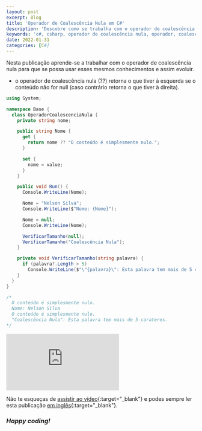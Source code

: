 ```yaml
---
layout: post
excerpt: Blog
title: 'Operador de Coalescência Nula em C#'
description: 'Descobre como se trabalha com o operador de coalescência nula na linguagem de programação C#. Obtém respostas às tuas dúvidas com a teoria e os exemplos apresentados.'
keywords: 'c#, csharp, operador de coalescência nula, operador, coalescência nula, coalescência, nula, publicação'
date: 2022-01-31
categories: [C#]
---
```


Nesta publicação aprende-se a trabalhar com o operador de coalescência nula para que se possa usar esses mesmos conhecimentos e assim evoluir.

- o operador de coalescência nula (??) retorna o que tiver à esquerda se o conteúdo não for null (caso contrário retorna o que tiver à direita).

```csharp
using System;

namespace Base {
  class OperadorCoalescenciaNula {
    private string nome;

    public string Nome {
      get {
        return nome ?? "O conteúdo é simplesmente nulo.";
      }

      set {
        nome = value;
      }
    }

    public void Run() {
      Console.WriteLine(Nome);

      Nome = "Nelson Silva";
      Console.WriteLine($"Nome: {Nome}");

      Nome = null;
      Console.WriteLine(Nome);

      VerificarTamanho(null);
      VerificarTamanho("Coalescência Nula");
    }

    private void VerificarTamanho(string palavra) {
      if (palavra?.Length > 5)
        Console.WriteLine($"\"{palavra}\": Esta palavra tem mais de 5 carateres.");
    }
  }
}

/*
  O conteúdo é simplesmente nulo.
  Nome: Nelson Silva
  O conteúdo é simplesmente nulo.
  "Coalescência Nula": Esta palavra tem mais de 5 carateres.
*/
```

<div class="video-container">
  <iframe src="https://www.youtube.com/embed/s-X26LwvxC0" frameborder="0" allowfullscreen></iframe>
</div>

Não te esqueças de [assistir ao vídeo](https://youtu.be/s-X26LwvxC0){:target="\_blank"} e podes sempre ler esta publicação [em inglês](https://nelsonsilvadev.com/blog/20220131/null-coalescence-operator-in-csharp/){:target="\_blank"}.

### _Happy coding!_
